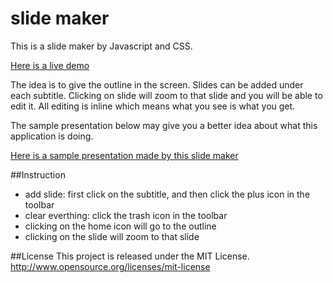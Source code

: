 slide maker
===========

This is a slide maker by Javascript and CSS.

[Here is a live demo](http://www.prism.gatech.edu/~yyang367/slide-maker)

The idea is to give the outline in the screen. Slides can be added under each subtitle. Clicking on slide will zoom to that slide and you will be able to edit it. All editing is inline which means what you see is what you get. 

The sample presentation below may give you a better idea about what this application is doing.

[Here is a sample presentation made by this slide maker](http://www.prism.gatech.edu/~yyang367/slide-maker/example)

##Instruction
* add slide: first click on the subtitle, and then click the plus icon in the toolbar
* clear everthing: click the trash icon in the toolbar
* clicking on the home icon will go to the outline
* clicking on the slide will zoom to that slide

##License
This project is released under the MIT License. http://www.opensource.org/licenses/mit-license
